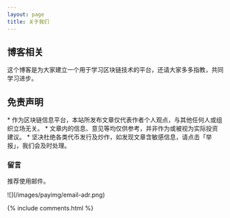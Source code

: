 ```yaml
---
layout: page
title: 关于我们 
---
```


<h2> 博客相关 </h2>  

这个博客是为大家建立一个用于学习区块链技术的平台，还请大家多多指教，共同学习进步。

<h2> 免责声明 </h2>  
* 作为区块链信息平台，本站所发布文章仅代表作者个人观点，与其他任何人或组织立场无关。
* 文章内的信息、意见等均仅供参考，并非作为或被视为实际投资建议。
* 坚决杜绝各类代币发行及炒作，如发现文章含敏感信息，请点击「举报」，我们会及时处理。
<h3> 留言 </h3>  
推荐使用邮件。
<P>
![](/images/payimg/email-adr.png)
<p>

{% include comments.html %}


